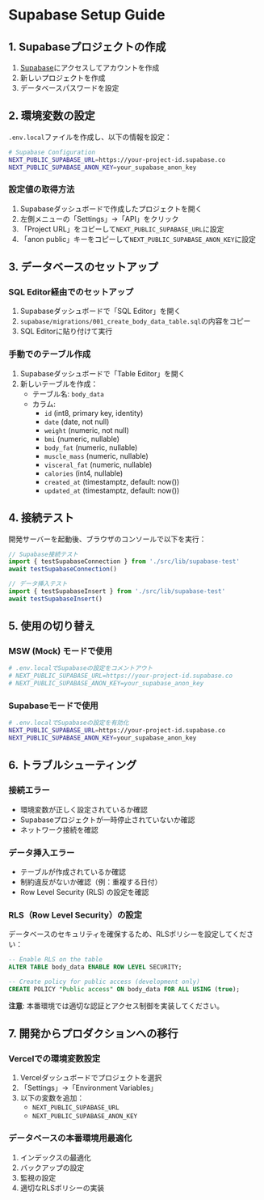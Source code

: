 # Supabase Setup Guide

## 1. Supabaseプロジェクトの作成

1. [Supabase](https://supabase.com)にアクセスしてアカウントを作成
2. 新しいプロジェクトを作成
3. データベースパスワードを設定

## 2. 環境変数の設定

`.env.local`ファイルを作成し、以下の情報を設定：

```bash
# Supabase Configuration
NEXT_PUBLIC_SUPABASE_URL=https://your-project-id.supabase.co
NEXT_PUBLIC_SUPABASE_ANON_KEY=your_supabase_anon_key
```

### 設定値の取得方法

1. Supabaseダッシュボードで作成したプロジェクトを開く
2. 左側メニューの「Settings」→「API」をクリック
3. 「Project URL」をコピーして`NEXT_PUBLIC_SUPABASE_URL`に設定
4. 「anon public」キーをコピーして`NEXT_PUBLIC_SUPABASE_ANON_KEY`に設定

## 3. データベースのセットアップ

### SQL Editor経由でのセットアップ

1. Supabaseダッシュボードで「SQL Editor」を開く
2. `supabase/migrations/001_create_body_data_table.sql`の内容をコピー
3. SQL Editorに貼り付けて実行

### 手動でのテーブル作成

1. Supabaseダッシュボードで「Table Editor」を開く
2. 新しいテーブルを作成：
   - テーブル名: `body_data`
   - カラム:
     - `id` (int8, primary key, identity)
     - `date` (date, not null)
     - `weight` (numeric, not null)
     - `bmi` (numeric, nullable)
     - `body_fat` (numeric, nullable)
     - `muscle_mass` (numeric, nullable)
     - `visceral_fat` (numeric, nullable)
     - `calories` (int4, nullable)
     - `created_at` (timestamptz, default: now())
     - `updated_at` (timestamptz, default: now())

## 4. 接続テスト

開発サーバーを起動後、ブラウザのコンソールで以下を実行：

```javascript
// Supabase接続テスト
import { testSupabaseConnection } from './src/lib/supabase-test'
await testSupabaseConnection()

// データ挿入テスト
import { testSupabaseInsert } from './src/lib/supabase-test'
await testSupabaseInsert()
```

## 5. 使用の切り替え

### MSW (Mock) モードで使用
```bash
# .env.localでSupabaseの設定をコメントアウト
# NEXT_PUBLIC_SUPABASE_URL=https://your-project-id.supabase.co
# NEXT_PUBLIC_SUPABASE_ANON_KEY=your_supabase_anon_key
```

### Supabaseモードで使用
```bash
# .env.localでSupabaseの設定を有効化
NEXT_PUBLIC_SUPABASE_URL=https://your-project-id.supabase.co
NEXT_PUBLIC_SUPABASE_ANON_KEY=your_supabase_anon_key
```

## 6. トラブルシューティング

### 接続エラー
- 環境変数が正しく設定されているか確認
- Supabaseプロジェクトが一時停止されていないか確認
- ネットワーク接続を確認

### データ挿入エラー
- テーブルが作成されているか確認
- 制約違反がないか確認（例：重複する日付）
- Row Level Security (RLS) の設定を確認

### RLS（Row Level Security）の設定

データベースのセキュリティを確保するため、RLSポリシーを設定してください：

```sql
-- Enable RLS on the table
ALTER TABLE body_data ENABLE ROW LEVEL SECURITY;

-- Create policy for public access (development only)
CREATE POLICY "Public access" ON body_data FOR ALL USING (true);
```

**注意**: 本番環境では適切な認証とアクセス制御を実装してください。

## 7. 開発からプロダクションへの移行

### Vercelでの環境変数設定

1. Vercelダッシュボードでプロジェクトを選択
2. 「Settings」→「Environment Variables」
3. 以下の変数を追加：
   - `NEXT_PUBLIC_SUPABASE_URL`
   - `NEXT_PUBLIC_SUPABASE_ANON_KEY`

### データベースの本番環境用最適化

1. インデックスの最適化
2. バックアップの設定
3. 監視の設定
4. 適切なRLSポリシーの実装